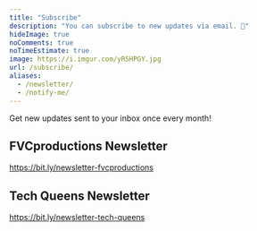 ```yaml
---
title: "Subscribe"
description: "You can subscribe to new updates via email. 🌟"
hideImage: true
noComments: true
noTimeEstimate: true
image: https://i.imgur.com/yR5HPGY.jpg
url: /subscribe/
aliases:
  - /newsletter/
  - /notify-me/
---
```


Get new updates sent to your inbox once every month!

## FVCproductions Newsletter

https://bit.ly/newsletter-fvcproductions

## Tech Queens Newsletter

https://bit.ly/newsletter-tech-queens
